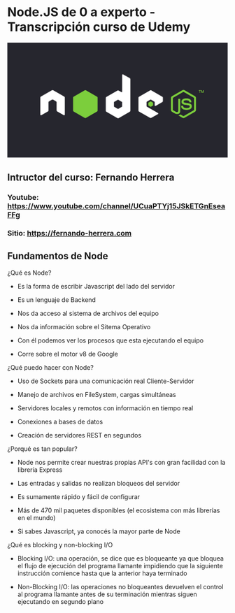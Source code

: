 # Node.JS de 0 a experto - Transcripción curso de Udemy

![Node JS](./assets/images/node-1.jpg)

## Intructor del curso: Fernando Herrera

### Youtube: https://www.youtube.com/channel/UCuaPTYj15JSkETGnEseaFFg

### Sitio: https://fernando-herrera.com

## Fundamentos de Node

¿Qué es Node?

  - Es la forma de escribir Javascript del lado del servidor

  - Es un lenguaje de Backend

  - Nos da acceso al sistema de archivos del equipo

  - Nos da información sobre el Sitema Operativo

  - Con él podemos ver los procesos que esta ejecutando el equipo

  - Corre sobre el motor v8 de Google

¿Qué puedo hacer con Node?

  - Uso de Sockets para una comunicación real Cliente-Servidor

  - Manejo de archivos en FileSystem, cargas simultáneas

  - Servidores locales y remotos con información en tiempo real

  - Conexiones a bases de datos

  - Creación de servidores REST en segundos

¿Porqué es tan popular?

  - Node nos permite crear nuestras propias API's con gran facilidad con la librería Express

  - Las entradas y salidas no realizan bloqueos del servidor

  - Es sumamente rápido y fácil de configurar

  - Más de 470 mil paquetes disponibles (el ecosistema con más librerías en el mundo)

  - Si sabes Javascript, ya conocés la mayor parte de Node

¿Qué es blocking y non-blocking I/O

  - Blocking I/O: una operación, se dice que es bloqueante ya que bloquea el flujo de ejecución
    del programa llamante impidiendo que la siguiente instrucción comience hasta que la anterior haya terminado

  - Non-Blocking I/O: las operaciones no bloqueantes devuelven el control al programa llamante antes de su
    terminación mientras siguen ejecutando en segundo plano

